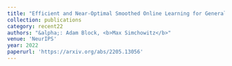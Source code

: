 ```yaml
---
title: "Efficient and Near-Optimal Smoothed Online Learning for Generalized Linear Functions"
collection: publications
category: recent22
authors: "&alpha;: Adam Block, <b>Max Simchowitz</b>"
venue: 'NeurIPS'
year: 2022
paperurl: 'https://arxiv.org/abs/2205.13056'
---
```


